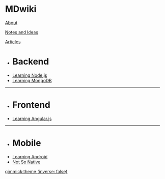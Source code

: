 # MDwiki

[About](index.md)

[Notes and Ideas](Notes-Ideas.md)

[Articles]()

  * # Backend  
  * [Learning Node.js](learningNodejs.md)
  * [Learning MongoDB](LearningMongoDB.md)
  - - - -
  * # Frontend
  * [Learning Angular.js](LearningAngularjs.md)
  - - - -
  * # Mobile
  * [Learning Android](LearningAndroid.md)
  * [Not So Native](mobile.md)


[gimmick:theme (inverse: false)](united)

